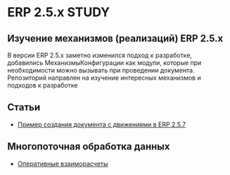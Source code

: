 # ERP 2.5.х STUDY

## Изучение механизмов (реализаций) ERP 2.5.x

В версии ERP 2.5.x заметно изменился подход к разработке, добавились МеханизмыКонфигурации как модули, которые при необходимости можно вызывать при проведении документа.
Репозиторий направлен на изучение интересных механизмов и подходов к разработке

## Статьи 

- [Пример создания документа с движениями в ERP 2.5.7](https://infostart.ru/1c/articles/1494836/)


## Многопоточная обработка данных

* [Оперативные взаиморасчеты](docs/Общие%20модули/ОперативныеВзаиморасчетыСервер.md)